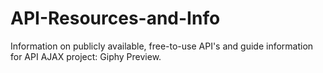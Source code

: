 # API-Resources-and-Info
Information on publicly available, free-to-use API's and guide information for API AJAX project: Giphy Preview.
